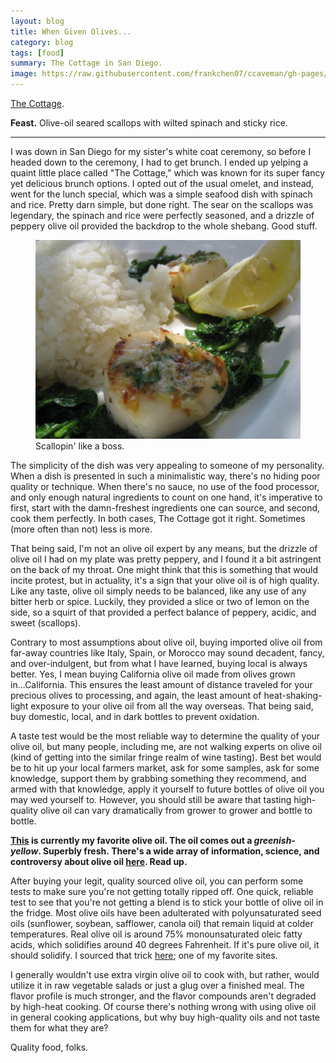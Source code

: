 ```yaml
---
layout: blog
title: When Given Olives...
category: blog
tags: [food]  
summary: The Cottage in San Diego.
image: https://raw.githubusercontent.com/frankchen07/ccaveman/gh-pages/images/blog/083112_the_cottage_courtesy_fc.jpg
---
```


[The Cottage](http://www.yelp.com/biz/the-cottage-la-jolla).

**Feast.** Olive-oil seared scallops with wilted spinach and sticky rice.

---

I was down in San Diego for my sister's white coat ceremony, so before I headed down to the ceremony, I had to get brunch. I ended up yelping a quaint little place called "The Cottage," which was known for its super fancy yet delicious brunch options. I opted out of the usual omelet, and instead, went for the lunch special, which was a simple seafood dish with spinach and rice. Pretty darn simple, but done right. The sear on the scallops was legendary, the spinach and rice were perfectly seasoned, and a drizzle of peppery olive oil provided the backdrop to the whole shebang. Good stuff.

<figure>
    <img src="https://raw.githubusercontent.com/frankchen07/ccaveman/gh-pages/images/blog/083112_the_cottage_courtesy_fc.jpg"></img>
    <figcaption>Scallopin' like a boss.</figcaption>
</figure>

The simplicity of the dish was very appealing to someone of my personality. When a dish is presented in such a minimalistic way, there's no hiding poor quality or technique. When there's no sauce, no use of the food processor, and only enough natural ingredients to count on one hand, it's imperative to first, start with the damn-freshest ingredients one can source, and second, cook them perfectly. In both cases, The Cottage got it right. Sometimes (more often than not) less is more.

That being said, I'm not an olive oil expert by any means, but the drizzle of olive oil I had on my plate was pretty peppery, and I found it a bit astringent on the back of my throat. One might think that this is something that would incite protest, but in actuality, it's a sign that your olive oil is of high quality. Like any taste, olive oil simply needs to be balanced, like any use of any bitter herb or spice. Luckily, they provided a slice or two of lemon on the side, so a squirt of that provided a perfect balance of peppery, acidic, and sweet (scallops).

Contrary to most assumptions about olive oil, buying imported olive oil from far-away countries like Italy, Spain, or Morocco may sound decadent, fancy, and over-indulgent, but from what I have learned, buying local is always better. Yes, I mean buying California olive oil made from olives grown in...California. This ensures the least amount of distance traveled for your precious olives to processing, and again, the least amount of heat-shaking-light exposure to your olive oil from all the way overseas. That being said, buy domestic, local, and in dark bottles to prevent oxidation.

A taste test would be the most reliable way to determine the quality of your olive oil, but many people, including me, are not walking experts on olive oil (kind of getting into the similar fringe realm of wine tasting). Best bet would be to hit up your local farmers market, ask for some samples, ask for some knowledge, support them by grabbing something they recommend, and armed with that knowledge, apply it yourself to future bottles of olive oil you may wed yourself to. However, you should still be aware that tasting high-quality olive oil can vary dramatically from grower to grower and bottle to bottle.

**[This](http://www.californiaoliveranch.com/) is currently my favorite olive oil. The oil comes out a *greenish-yellow*. Superbly fresh. There's a wide array of information, science, and controversy about olive oil [here](http://www.oliveoiltimes.com/). Read up.**

After buying your legit, quality sourced olive oil, you can perform some tests to make sure you're not getting totally ripped off. One quick, reliable test to see that you're not getting a blend is to stick your bottle of olive oil in the fridge. Most olive oils have been adulterated with polyunsaturated seed oils (sunflower, soybean, safflower, canola oil) that remain liquid at colder temperatures. Real olive oil is around 75% monounsaturated oleic fatty acids, which solidifies around 40 degrees Fahrenheit. If it's pure olive oil, it should solidify. I sourced that trick [here](https://www.marksdailyapple.com/is-your-olive-oil-really-olive-oil/); one of my favorite sites.

I generally wouldn't use extra virgin olive oil to cook with, but rather, would utilize it in raw vegetable salads or just a glug over a finished meal. The flavor profile is much stronger, and the flavor compounds aren't degraded by high-heat cooking. Of course there's nothing wrong with using olive oil in general cooking applications, but why buy high-quality oils and not taste them for what they are?

Quality food, folks.
